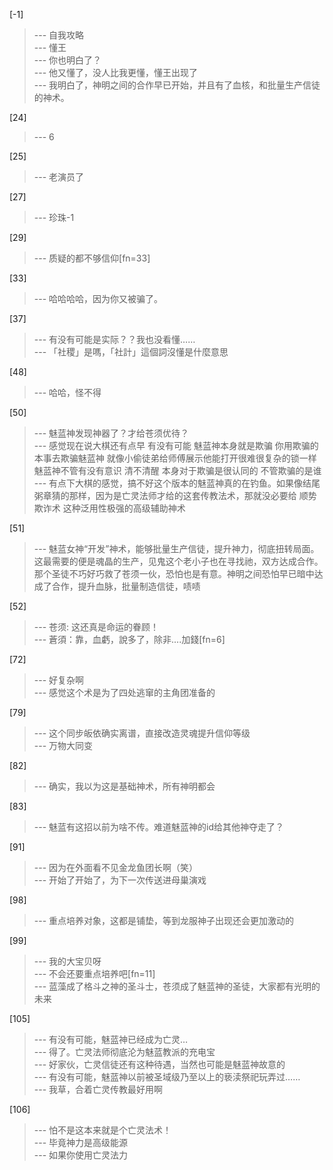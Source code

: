 
[-1] 
>--- 自我攻略<br>
>--- 懂王<br>
>--- 你也明白了？<br>
>--- 他又懂了，没人比我更懂，懂王出现了<br>
>--- 我明白了，神明之间的合作早已开始，并且有了血核，和批量生产信徒的神术。<br>

[24] 
>--- 6<br>

[25] 
>--- 老演员了<br>

[27] 
>--- 珍珠-1<br>

[29] 
>--- 质疑的都不够信仰[fn=33]<br>

[33] 
>--- 哈哈哈哈，因为你又被骗了。<br>

[37] 
>--- 有没有可能是实际？？我也没看懂……<br>
>--- 「社稷」是嗎，「社計」這個詞沒懂是什麼意思<br>

[48] 
>--- 哈哈，怪不得<br>

[50] 
>--- 魅蓝神发现神器了？才给苍须优待？<br>
>--- 感觉现在说大棋还有点早 有没有可能 魅蓝神本身就是欺骗 你用欺骗的本事去欺骗魅蓝神 就像小偷徒弟给师傅展示他能打开很难很复杂的锁一样 魅蓝神不管有没有意识 清不清醒 本身对于欺骗是很认同的 不管欺骗的是谁<br>
>--- 有点下大棋的感觉，搞不好这个版本的魅蓝神真的在钓鱼。如果像结尾粥章猜的那样，因为是亡灵法师才给的这套传教法术，那就没必要给 顺势欺诈术 这种泛用性极强的高级辅助神术<br>

[51] 
>--- 魅蓝女神“开发”神术，能够批量生产信徒，提升神力，彻底扭转局面。这最需要的便是魂晶的生产，见鬼这个老小子也在寻找祂，双方达成合作。那个圣徒不巧好巧救了苍须一伙，恐怕也是有意。神明之间恐怕早已暗中达成了合作，提升血脉，批量制造信徒，啧啧<br>

[52] 
>--- 苍须:  这还真是命运的眷顾！<br>
>--- 蒼須：靠，血虧，說多了，除非....加錢[fn=6]<br>

[72] 
>--- 好复杂啊<br>
>--- 感觉这个术是为了四处逃窜的主角团准备的<br>

[79] 
>--- 这个同步皈依确实离谱，直接改造灵魂提升信仰等级<br>
>--- 万物大同变<br>

[82] 
>--- 确实，我以为这是基础神术，所有神明都会<br>

[83] 
>--- 魅蓝有这招以前为啥不传。难道魅蓝神的id给其他神夺走了？<br>

[91] 
>--- 因为在外面看不见金龙鱼团长啊（笑）<br>
>--- 开始了开始了，为下一次传送进母巢演戏<br>

[98] 
>--- 重点培养对象，这都是铺垫，等到龙服神子出现还会更加激动的<br>

[99] 
>--- 我的大宝贝呀<br>
>--- 不会还要重点培养吧[fn=11]<br>
>--- 蓝藻成了格斗之神的圣斗士，苍须成了魅蓝神的圣徒，大家都有光明的未来<br>

[105] 
>--- 有没有可能，魅蓝神已经成为亡灵…<br>
>--- 得了。亡灵法师彻底沦为魅蓝教派的充电宝<br>
>--- 好家伙，亡灵信徒还有这种待遇，当然也可能是魅蓝神故意的<br>
>--- 有没有可能，魅蓝神以前被圣域级乃至以上的亵渎祭祀玩弄过……<br>
>--- 我草，合着亡灵传教最好用啊<br>

[106] 
>--- 怕不是这本来就是个亡灵法术！<br>
>--- 毕竟神力是高级能源<br>
>--- 如果你使用亡灵法力<br>
